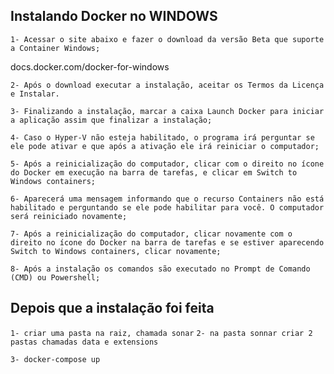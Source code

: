 ## Instalando Docker no WINDOWS 

`1- Acessar o site abaixo e fazer o download da versão Beta que suporte a Container Windows;`

<a>docs.docker.com/docker-for-windows</a>

`2- Após o download executar a instalação, aceitar os Termos da Licença e Instalar.`

`3- Finalizando a instalação, marcar a caixa Launch Docker para iniciar a aplicação assim que finalizar a instalação;`

`4- Caso o Hyper-V não esteja habilitado, o programa irá perguntar se ele pode ativar e que após a ativação ele irá reiniciar o computador;`

`5- Após a reinicialização do computador, clicar com o direito no ícone do Docker em execução na barra de tarefas, e clicar em Switch to Windows containers;`

`6- Aparecerá uma mensagem informando que o recurso Containers não está habilitado e perguntando se ele pode habilitar para você. O computador será reiniciado novamente;`

`7- Após a reinicialização do computador, clicar novamente com o direito no ícone do Docker na barra de tarefas e se estiver aparecendo Switch to Windows containers, clicar novamente;`

`8- Após a instalação os comandos são executado no Prompt de Comando (CMD) ou Powershell;`


## Depois que a instalação foi feita
`1- criar uma pasta na raiz, chamada sonar`
`2- na pasta sonnar criar 2 pastas chamadas data e extensions`

`3- docker-compose up`
